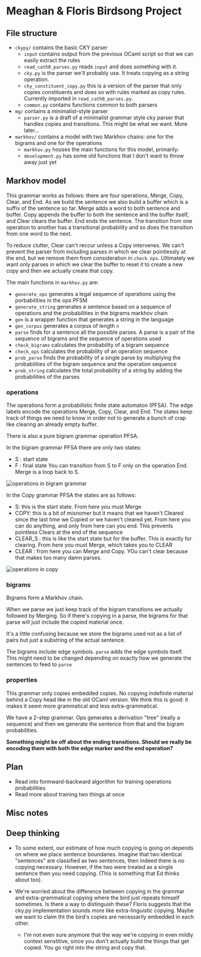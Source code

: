 # Meaghan & Floris Birdsong Project


## File structure
* `ckypy/` contains the basic CKY parser
	* `input` contains output from the previous OCaml script so that we can easily extract the rules
	* `read_cath8_parses.py` reads `input` and does something with it.
	* `cky.py` is the parser we'll probably use. It treats copying as a string operation.
	* `cky_constituent_copy.py` this is a version of the parser that only copies constituents and does so with rules marked as copy rules. Currently imported in `read_cath8_parses.py`.
	* `common.py` contains functions common to both parsers
* `mg/` contains a minimalist-style parser
	* `parser.py` is a draft of a minimalist grammar style cky parser that handles copies and transitions. This might be what we want. More later...
* `markhov/` contains a model with two Markhov chains: one for the bigrams and one for the operations
	* `markhov.py` houses the main functions for this model, primarily:
	* `development.py` has some old functions that I don't want to throw away just yet
	  

## Markhov model

This grammar works as follows: there are four operations, Merge, Copy, Clear, and End. As we build the sentence we also build a buffer which is a suffix of the sentence so far. Merge adds a word to both sentence and buffer. Copy appends the buffer to both the sentence and the buffer itself, and Clear clears the buffer. End ends the sentence.  The transition from one operation to another has a transitional probability and so does the transition from one word to the next.

To reduce clutter, Clear can't reccur unless a Copy intervenes. We can't prevent the parser from including parses in which we clear pointlessly at the end, but we remove them from consideration in `check_ops`. Ultimately we want only parses in which we clear the buffer to reset it to create a new copy and then we actually create that copy.

The main functions in `markhov.py` are:

* `generate_ops` generates a legal sequence of operations using the porbabilities in the ops PFSM
* `generate_string` generates a sentence based on a sequence of operations and the probabilities in the bigrams markhov chain
* `gen` is a wrapper function that generates a string in the language
* `gen_corpus` generates a corpus of length `n`
* `parse` finds for a sentence all the possible parses. A parse is a pair of the sequence of bigrams and the sequence of operations used
* `check_bigrams` calculates the probability of a bigram sequence
* `check_ops` calculates the probability of an operation sequence
* `prob_parse` finds the probability of a single parse by multiplying the probabilities of the bigram sequence and the operation sequence
* `prob_string` calculates the total probability of a string by adding the probabilities of the parses 



### operations

The operations form a probabilistic finite state automaton (PFSA). The edge labels encode the operations Merge, Copy, Clear, and End. The states keep track of things we need to know in order not to generate a bunch of crap like clearing an already empty buffer.

There is also a pure bigram grammar operation PFSA.

In the bigram grammar PFSA there are only two states:
* S : start state
* F : final state
You can transition from S to F only on the operation End. Merge is a loop back to S.

![operations in bigram grammar](markhov/bi_ops.png)


In the Copy grammar PFSA the states are as follows:

* S:    this is the start state. From here you must Merge
* COPY: this is a bit of misnomer but it means that we haven't Cleared since the last time we Copied or we haven't cleared yet. From here you can do anything, and only from here can you end. This prevents pointless Clears at the end of the sequence
* CLEAR_S : this is like the start state but for the buffer. This is exactly for clearing. From here you must Merge, which takes you to CLEAR
* CLEAR : from here you can Merge and Copy. YOu can't clear because that makes too many damn parses.

![operations in copy](markhov/ops.png)


### bigrams

Bigrams form a Markhov chain.

When we parse we just keep track of the bigram transitions we actually followed by Merging. So if there's copying in a parse, the bigrams for that parse will just include the copied material once.

It's a little confusing because we store the bigrams used not as a list of pairs but just a substring of the actual sentence.

The bigrams include edge symbols. `parse` adds the edge symbols itself. This might need to be changed depending on exactly how we generate the sentences to feed to `parse`

### properties

This grammar only copies embedded copies. No copying indefinite material behind a Copy head like in the old OCaml version. We think this is good: it makes it seem more grammatical and less extra-grammatical.

We have a 2-step grammar. Ops generates a derivation "tree" (really a sequence) and then we generate the sentence from that and the bigram probabilities.

**Something might be off about the ending transitions. Should we really be encoding them with both the edge marker and the end operation?**


## Plan
* Read into formward-backward algorithm for training operations probabilities
* Read more about training two things at once

## Misc notes



## Deep thinking

* To some extent, our estimate of how much copying is going on depends on where we place sentence boundaries. Imagine that two identical "sentences" are classified as two sentences, then indeed there is no copying necessary. However, if the two were treated as a single sentence then you need copying. (This is something that Ed thinks about too).


* We're worried about the difference between copying in the grammar and extra-grammatical copying where the bird just repeats himself sometimes. Is there a way to distinguish these? Floris suggests that the cky.py implementation sounds more like extra-linguistic copying. Maybe we want to claim tht the bird's copies are necessarily embedded in each other.

	* I'm not even sure anymore that the way we're copying in even mildly context senstitive, since you don't actually build the things that get copied. You go right into the string and copy that.
